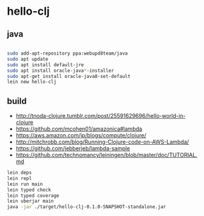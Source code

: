 # hello-clj


## java

```sh

sudo add-apt-repository ppa:webupd8team/java
sudo apt update
sudo apt install default-jre
sudo apt install oracle-java*-installer
sudo apt-get install oracle-java8-set-default
lein new hello-clj
```

## build

* http://tnoda-clojure.tumblr.com/post/25591629696/hello-world-in-clojure
* https://github.com/mcohen01/amazonica#lambda
* https://aws.amazon.com/jp/blogs/compute/clojure/
* http://mitchrobb.com/blog/Running-Clojure-code-on-AWS-Lambda/
* https://github.com/jebberjeb/lambda-sample
* https://github.com/technomancy/leiningen/blob/master/doc/TUTORIAL.md

```sh
lein deps
lein repl
lein run main
lein typed check
lein typed coverage
lein uberjar main
java -jar ./target/hello-clj-0.1.0-SNAPSHOT-standalone.jar
```